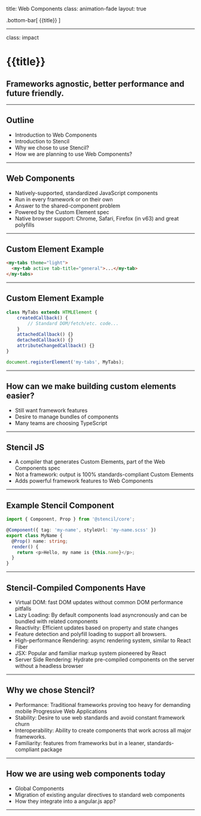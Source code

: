 title: Web Components
class: animation-fade
layout: true

<!-- This slide will serve as the base layout for all your slides -->
.bottom-bar[
  {{title}}
]

---
class: impact

# {{title}}
## Frameworks agnostic, better performance and future friendly.

---
## Outline

* Introduction to Web Components
* Introduction to Stencil
* Why we chose to use Stencil?
* How we are planning to use Web Components?

---
## Web Components

* Natively-supported, standardized JavaScript components
* Run in every framework or on their own
* Answer to the shared-component problem
* Powered by the Custom Element spec
* Native browser support: Chrome, Safari, Firefox (in v63) and great polyfills

---
## Custom Element Example

```html
<my-tabs theme="light">
  <my-tab active tab-title="general">...</my-tab>
</my-tabs>
```

---
## Custom Element Example

```js
class MyTabs extends HTMLElement {
	createdCallback() {
		// Standard DOM/fetch/etc. code...
	}
	attachedCallback() {}
	detachedCallback() {}
	attributeChangedCallback() {}
}

document.registerElement('my-tabs', MyTabs);

```

---
## How can we make building custom elements easier?

* Still want framework features
* Desire to manage bundles of components
* Many teams are choosing TypeScript

---

## Stencil JS

* A compiler that generates Custom Elements, part of the Web Components spec
* Not a framework: output is 100% standards-compliant Custom Elements
* Adds powerful framework features to Web Components

---
## Example Stencil Component
```typescript
import { Component, Prop } from '@stencil/core';

@Component({ tag: 'my-name', styleUrl: 'my-name.scss' })
export class MyName {
  @Prop() name: string;
  render() {
    return <p>Hello, my name is {this.name}</p>;
  }
}
```

---

## Stencil-Compiled Components Have

* Virtual DOM: fast DOM updates without common DOM performance pitfalls
* Lazy Loading: By default components load asyncronously and can be bundled with related components
* Reactivity: Efficient updates based on property and state changes
* Feature detection and polyfill loading to support all browsers.
* High-performance Rendering: async rendering system, similar to React Fiber
* JSX: Popular and familiar markup system pioneered by React
* Server Side Rendering: Hydrate pre-compiled components on the server without a headless browser

---

## Why we chose Stencil?

* Performance: Traditional frameworks proving too heavy for demanding mobile Progressive Web Applications
* Stability: Desire to use web standards and avoid constant framework churn
* Interoperability: Ability to create components that work across all major frameworks.
* Familiarity: features from frameworks but in a leaner, standards-compliant package

---

## How we are using web components today

* Global Components
* Migration of existing angular directives to standard web components
* How they integrate into a angular.js app?

---

